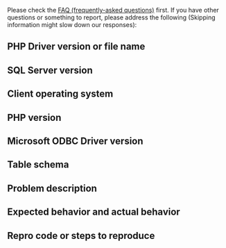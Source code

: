 Please check the [FAQ (frequently-asked questions)](https://github.com/Microsoft/msphpsql/wiki/FAQ) first. If you have other questions or something to report, please address the following (Skipping information might slow down our responses):

## PHP Driver version or file name

## SQL Server version

## Client operating system

## PHP version

## Microsoft ODBC Driver version

## Table schema

## Problem description

## Expected behavior and actual behavior

## Repro code or steps to reproduce
